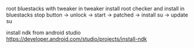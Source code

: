 root bluestacks with tweaker
in tweaker
install root checker and install in bluestacks
stop button -> unlock -> start -> patched -> install su -> update su

install ndk from android studio
https://developer.android.com/studio/projects/install-ndk